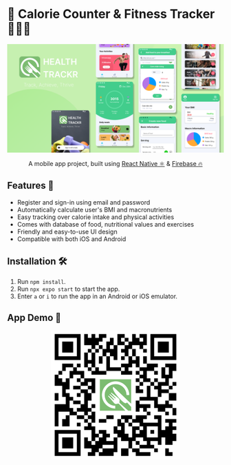 # 🥑 Calorie Counter & Fitness Tracker 🏃🏻‍♂️
![](./assets/images/Thumbnail.png)
<br/>
<p align="center">
A mobile app project, built using <a href="https://reactnative.dev/">React Native ⚛️</a> & <a href="https://firebase.google.com/">Firebase 🔥</a>
</p>

## Features 🥝
+ Register and sign-in using email and password
+ Automatically calculate user's BMI and macronutrients
+ Easy tracking over calorie intake and physical activities
+ Comes with database of food, nutritional values and exercises
+ Friendly and easy-to-use UI design
+ Compatible with both iOS and Android

## Installation 🛠️
1. Run `npm install`.
2. Run `npx expo start` to start the app.
3. Enter `a` or `i` to run the app in an Android or iOS emulator.

## App Demo 🥦
<p align="center">
    <img src='./assets/images/demo_url.png' width='300'>
</p>